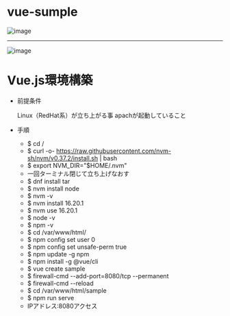 # vue-sumple
![image](https://github.com/comtaken/vue-send/assets/65578523/07e0fc17-1538-4bef-bc2a-1047a5fa65e5)
<hr>  

![image](https://github.com/comtaken/vue-send/assets/65578523/79fc711f-13ab-43a3-94f7-2d8163be3d2d)

# Vue.js環境構築  
- 前提条件

  Linux（RedHat系）が立ち上がる事
  apachが起動していること
- 手順
  - $ cd /
  - $ curl -o- https://raw.githubusercontent.com/nvm-sh/nvm/v0.37.2/install.sh | bash
  - $ export NVM_DIR="$HOME/.nvm"
  - 一回ターミナル閉じて立ち上げなおす
  - $ dnf install tar
  - $ nvm install node
  - $ nvm -v
  - $ nvm install 16.20.1
  - $ nvm use 16.20.1
  - $ node -v
  - $ npm -v
  - $ cd /var/www/html/
  - $ npm config set user 0
  - $ npm config set unsafe-perm true
  - $ npm update -g npm
  - $ npm install -g @vue/cli
  - $ vue create sample
  - $ firewall-cmd --add-port=8080/tcp --permanent
  - $ firewall-cmd --reload
  - $ cd /var/www/html/sample
  - $ npm run serve
  - IPアドレス:8080アクセス

